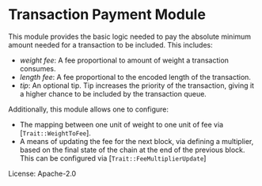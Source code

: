 # Transaction Payment Module

This module provides the basic logic needed to pay the absolute minimum amount needed for a
transaction to be included. This includes:
  - _weight fee_: A fee proportional to amount of weight a transaction consumes.
  - _length fee_: A fee proportional to the encoded length of the transaction.
  - _tip_: An optional tip. Tip increases the priority of the transaction, giving it a higher
    chance to be included by the transaction queue.

Additionally, this module allows one to configure:
  - The mapping between one unit of weight to one unit of fee via [`Trait::WeightToFee`].
  - A means of updating the fee for the next block, via defining a multiplier, based on the
    final state of the chain at the end of the previous block. This can be configured via
    [`Trait::FeeMultiplierUpdate`]

License: Apache-2.0